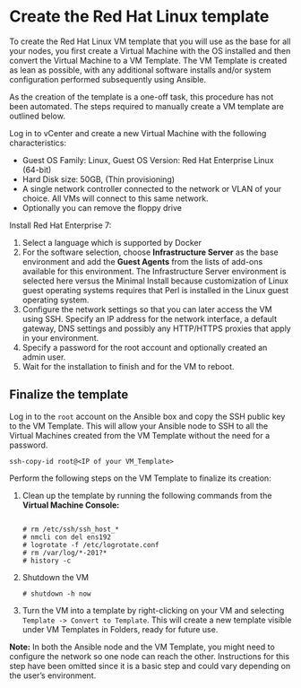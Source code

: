 # Create the Red Hat Linux template

To create the Red Hat Linux VM template that you will use as the base for all your nodes, you first create a Virtual Machine with the OS installed and then convert the Virtual Machine to a VM Template. The VM Template is created as lean as possible, with any additional software installs and/or system configuration performed subsequently using Ansible.

As the creation of the template is a one-off task, this procedure has not been automated. The steps required to manually create a VM template are outlined below.

Log in to vCenter and create a new Virtual Machine with the following characteristics:

-   Guest OS Family: Linux, Guest OS Version: Red Hat Enterprise Linux \(64-bit\)
-   Hard Disk size: 50GB, \(Thin provisioning\)
-   A single network controller connected to the network or VLAN of your choice. All VMs will connect to this same network.
-   Optionally you can remove the floppy drive

Install Red Hat Enterprise 7:

1.  Select a language which is supported by Docker
2.  For the software selection, choose **Infrastructure Server** as the base environment and add the **Guest Agents** from the lists of add-ons available for this environment. The Infrastructure Server environment is selected here versus the Minimal Install because customization of Linux guest operating systems requires that Perl is installed in the Linux guest operating system.
3.  Configure the network settings so that you can later access the VM using SSH. Specify an IP address for the network interface, a default gateway, DNS settings and possibly any HTTP/HTTPS proxies that apply in your environment.
4.  Specify a password for the root account and optionally created an admin user.
5.  Wait for the installation to finish and for the VM to reboot.

## Finalize the template

Log in to the `root` account on the Ansible box and copy the SSH public key to the VM Template. This will allow your Ansible node to SSH to all the Virtual Machines created from the VM Template without the need for a password.

```
ssh-copy-id root@<IP of your VM_Template>
```

Perform the following steps on the VM Template to finalize its creation:

1.  Clean up the template by running the following commands from the **Virtual Machine Console:** 

    ```
    
    # rm /etc/ssh/ssh_host_*
    # nmcli con del ens192
    # logrotate -f /etc/logrotate.conf
    # rm /var/log/*-201?*
    # history -c		
    
    ```

2.  Shutdown the VM

    ```
    # shutdown -h now
    ```

3.  Turn the VM into a template by right-clicking on your VM and selecting `Template -> Convert to Template`. This will create a new template visible under VM Templates in Folders, ready for future use.

**Note:** In both the Ansible node and the VM Template, you might need to configure the network so one node can reach the other. Instructions for this step have been omitted since it is a basic step and could vary depending on the user’s environment.
